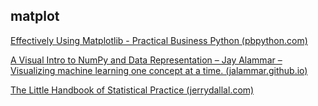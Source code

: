 
## matplot

[Effectively Using Matplotlib - Practical Business Python (pbpython.com)](https://pbpython.com/effective-matplotlib.html)

[A Visual Intro to NumPy and Data Representation – Jay Alammar – Visualizing machine learning one concept at a time. (jalammar.github.io)](https://jalammar.github.io/visual-numpy/)

[The Little Handbook of Statistical Practice (jerrydallal.com)](http://www.jerrydallal.com/LHSP/LHSP.htm)




